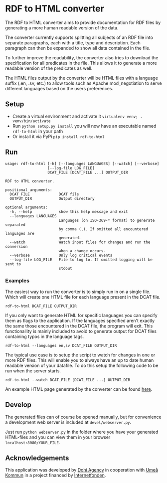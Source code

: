 # RDF to HTML converter

The RDF to HTML converter aims to provide documentation for RDF files by generating
a more human readable version of the data.

The converter currently supports splitting all subjects of an RDF file into separate paragraphs,
each with a title, type and description. Each paragraph can then be expanded to show all data
contained in the file.

To further improve the readability, the converter also tries to download the specification
for all predicates in the file. This allows it to generate a more readable version of the predicates
as well.

The HTML files output by the converter will be HTML files with a language suffix (.en, .sv, etc.)
to allow tools such as Apache mod_negotiation to serve different languages based on the users
preferences.

## Setup
* Create a virtual environment and activate it `virtualenv venv; . venv/bin/activate`
* Run `python setup.py install` you will now have an executable named `rdf-to-html` in your path
* Or install it via PyPi `pip install rdf-to-html`

## Run

    usage: rdf-to-html [-h] [--languages LANGUAGES] [--watch] [--verbose]
                       [--log-file LOG_FILE]
                       DCAT_FILE [DCAT_FILE ...] OUTPUT_DIR

    RDF to HTML converter.

    positional arguments:
      DCAT_FILE             DCAT file
      OUTPUT_DIR            Output directory

    optional arguments:
      -h, --help            show this help message and exit
      --languages LANGUAGES
                            Languages (on ISO-369-* format) to generate separated
                            by comma (,). If omitted all encountered languages are
                            generated.
      --watch               Watch input files for changes and run the conversion
                            when a change occurs.
      --verbose             Only log critical events
      --log-file LOG_FILE   File to log to. If omitted logging will be sent to
                            stdout


### Examples
The easiest way to run the converter is to simply run in on a single file.
Which will create one HTML file for each language present in the DCAT file.

    rdf-to-html DCAT_FILE OUTPUT_DIR

If you only want to generate HTML for specific languages you can specify them as
flags to the application. If the languages specified aren't exactly the same those encountered in the DCAT file, the program will exit.
This functionallity is mainly included to avoid to generate output for DCAT files containing typos in the language tags.

    rdf-to-html --languages en,sv DCAT_FILE OUTPUT_DIR

The typical use case is to setup the script to watch for changes in one or more RDF files.
This will enable you to always have an up to date human readable version of your datafile.
To do this setup the following code to be run when the server starts.

    rdf-to-html --watch DCAT_FILE [DCAT_FILE ...] OUTPUT_DIR

An example HTML page generated by the converter can be found [here](http://opennorth.se/datasets/dcat).

## Develop
The generated files can of course be opened manually, but for convenience
a development web server is included at `devel/webserver.py`.

Just run `python webserver.py` in the folder where you have your
generated HTML-files and you can view them in your browser `localhost:8080/YOUR_FILE`.

## Acknowledgements

This application was developed by [Dohi Agency](http://dohi.se/agency) in cooperation with
[Umeå Kommun](http://umea.se) in a project financed by
[Internetfonden](https://www.iis.se/vad-vi-gor/internetfonden/).
